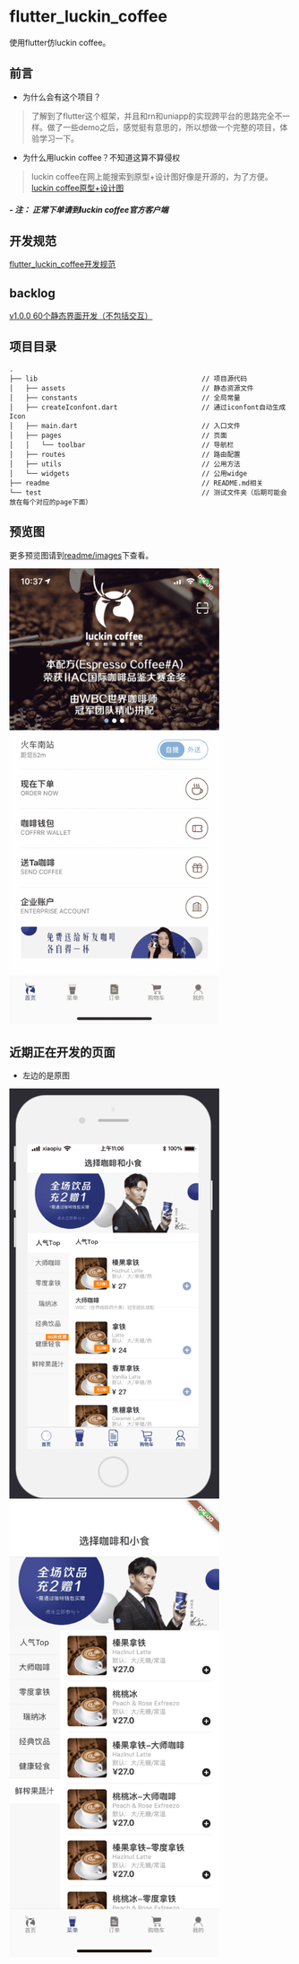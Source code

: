 <!--
 * @Author: meetqy
 * @since: 2019-08-08 15:36:34
 * @lastTime: 2019-08-09 17:47:55
 * @LastEditors: meetqy
 -->
# flutter_luckin_coffee

使用flutter仿luckin coffee。

## 前言

- 为什么会有这个项目？

> 了解到了flutter这个框架，并且和rn和uniapp的实现跨平台的思路完全不一样。做了一些demo之后，感觉挺有意思的，所以想做一个完整的项目，体验学习一下。

- 为什么用luckin coffee？不知道这算不算侵权

> luckin coffee在网上能搜索到原型+设计图好像是开源的，为了方便。[luckin coffee原型+设计图](https://www.xiaopiu.com/user?uid=5d478fe8174ff47f357b8b00&tab=collectProject&libPop=project&libId=5c306b252d5cd56e70a1e640)

##### - 注： 正常下单请到luckin coffee官方客户端

## 开发规范

[flutter_luckin_coffee开发规范](./readme/开发规范.md)

## backlog

[v1.0.0 60个静态界面开发（不包括交互）](./readme/backlog/v1.0.0.md)

## 项目目录

``` tree
.
├── lib                                         // 项目源代码
│   ├── assets                                  // 静态资源文件
│   ├── constants                               // 全局常量
│   ├── createIconfont.dart                     // 通过iconfont自动生成Icon
│   ├── main.dart                               // 入口文件
│   ├── pages                                   // 页面
│   │   └── toolbar                             // 导航栏
│   ├── routes                                  // 路由配置
│   ├── utils                                   // 公用方法
│   └── widgets                                 // 公用widge
├── readme                                      // README.md相关
└── test                                        // 测试文件夹（后期可能会放在每个对应的page下面）
```


## 预览图

更多预览图请到[readme/images](./readme/images)下查看。

<img src="./readme/images/1.PNG" width="375"/>


## 近期正在开发的页面

- 左边的是原图

<img src="./readme/images/prototype.PNG" width="375"/>
<img src="./readme/images/developing.PNG" width="375"/>